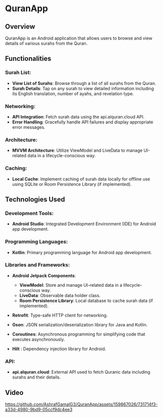 # QuranApp

## Overview

QuranApp is an Android application that allows users to browse and view details of various surahs from the Quran.

## Functionalities

### Surah List:
- **View List of Surahs**: Browse through a list of all surahs from the Quran.
- **Surah Details**: Tap on any surah to view detailed information including its English translation, number of ayahs, and revelation type.

### Networking:
- **API Integration**: Fetch surah data using the api.alquran.cloud API.
- **Error Handling**: Gracefully handle API failures and display appropriate error messages.

### Architecture:
- **MVVM Architecture**: Utilize ViewModel and LiveData to manage UI-related data in a lifecycle-conscious way.

### Caching:
- **Local Cache**: Implement caching of surah data locally for offline use using SQLite or Room Persistence Library (if implemented).

## Technologies Used

### Development Tools:
- **Android Studio**: Integrated Development Environment (IDE) for Android app development.

### Programming Languages:
- **Kotlin**: Primary programming language for Android app development.

### Libraries and Frameworks:
- **Android Jetpack Components**:
  - **ViewModel**: Store and manage UI-related data in a lifecycle-conscious way.
  - **LiveData**: Observable data holder class.
  - **Room Persistence Library**: Local database to cache surah data (if implemented).

- **Retrofit**: Type-safe HTTP client for networking.
- **Gson**: JSON serialization/deserialization library for Java and Kotlin.
- **Coroutines**: Asynchronous programming for simplifying code that executes asynchronously.
- **Hilt** : Dependency injection library for Android.

### API:
- **api.alquran.cloud**: External API used to fetch Quranic data including surahs and their details.

## Video

https://github.com/AshrafGamalG3/QuranApp/assets/159867026/731714f3-a33d-4980-9bd9-05ccf9dc4ee3

